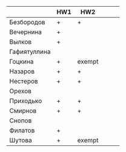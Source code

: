 |              	| HW1 	| HW2 	|   	|   	|   	|
|--------------	|-----	|-----	|---	|---	|---	|
| Безбородов   	|   +  	|   +  	|   	|   	|   	|
| Вечернина    	|   +  	|     	|   	|   	|   	|
| Вылков       	|   +  	|     	|   	|   	|   	|
| Гафиятуллина 	|     	|     	|   	|   	|   	|
| Гоцкина      	|   +  	|exempt	|   	|   	|   	|
| Назаров      	|   +  	|   +  	|   	|   	|   	|
| Нестеров     	|   +  	|   +  	|   	|   	|   	|
| Орехов       	|     	|     	|   	|   	|   	|
| Приходько    	|   +  	|   +  	|   	|   	|   	|
| Смирнов      	|   +  	|   +  	|   	|   	|   	|
| Снопов       	|     	|     	|   	|   	|   	|
| Филатов      	|   +  	|     	|   	|   	|   	|
| Шутова       	|   +  	|exempt	|   	|   	|   	|

